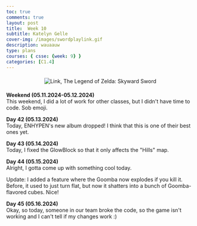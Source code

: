 ```yaml
---
toc: true
comments: true
layout: post
title:  Week 10
subtitle: Katelyn Gelle
cover-img: /images/swordplaylink.gif
description: wauaauw
type: plans
courses: { csse: {week: 9} }
categories: [C1.4]
---
```


<div style="text-align: center; margin-top: 20px; margin-bottom: 20px;">
  <img src="{{site.baseurl}}/images/anito/canyouhearmelink.gif" alt="Link, The Legend of Zelda: Skyward Sword" />
</div>  

**Weekend (05.11.2024-05.12.2024)**  
This weekend, I did a lot of work for other classes, but I didn't have time to code. Sob emoji.  

**Day 42 (05.13.2024)**  
Today, ENHYPEN's new album dropped! I think that this is one of their best ones yet.  

**Day 43 (05.14.2024)**  
Today, I fixed the GlowBlock so that it only affects the "Hills" map.  

**Day 44 (05.15.2024)**  
Alright, I gotta come up with something cool today.  

Update: I added a feature where the Goomba now explodes if you kill it. Before, it used to just turn flat, but now it shatters into a bunch of Goomba-flavored cubes. Nice!  

**Day 45 (05.16.2024)**  
Okay, so today, someone in our team broke the code, so the game isn't working and I can't tell if my changes work :)